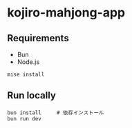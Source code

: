 # kojiro-mahjong-app

## Requirements

- Bun
- Node.js

```shell
mise install
```

## Run locally

```shell
bun install     # 依存インストール
bun run dev
```
